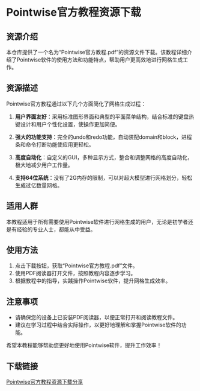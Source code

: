 # Pointwise官方教程资源下载

## 资源介绍

本仓库提供了一个名为“Pointwise官方教程.pdf”的资源文件下载。该教程详细介绍了Pointwise软件的使用方法和功能特点，帮助用户更高效地进行网格生成工作。

## 资源描述

Pointwise官方教程通过以下几个方面简化了网格生成过程：

1. **用户界面友好**：采用标准图形界面和典型的平面菜单结构，结合标准的键盘热键设计和用户个性化设置，使操作更加简便。

2. **强大的功能支持**：完全的undo和redo功能，自动装配domain和block，进程条和命令打断功能使应用更轻松。

3. **高度自动化**：自定义的GUI，多种显示方式，整合和调整网格的高度自动化，极大地减少用户工作量。

4. **支持64位系统**：没有了2G内存的限制，可以对超大模型进行网格划分，轻松生成过亿数量网格。

## 适用人群

本教程适用于所有需要使用Pointwise软件进行网格生成的用户，无论是初学者还是有经验的专业人士，都能从中受益。

## 使用方法

1. 点击下载按钮，获取“Pointwise官方教程.pdf”文件。
2. 使用PDF阅读器打开文件，按照教程内容逐步学习。
3. 根据教程中的指导，实践操作Pointwise软件，提升网格生成效率。

## 注意事项

- 请确保您的设备上已安装PDF阅读器，以便正常打开和阅读教程文件。
- 建议在学习过程中结合实际操作，以更好地理解和掌握Pointwise软件的功能。

希望本教程能够帮助您更好地使用Pointwise软件，提升工作效率！

## 下载链接

[Pointwise官方教程资源下载分享](https://pan.quark.cn/s/0a768a28a7f4)
